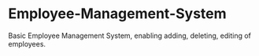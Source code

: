 # Employee-Management-System
Basic Employee Management System, enabling adding, deleting, editing of employees.
